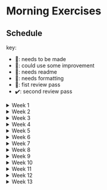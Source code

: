 # Morning Exercises

## Schedule

key:

- 🤷‍: needs to be made
- 🤙: could use some improvement
- 📖: needs readme
- 🤼‍: needs formatting
- 👀: fist review pass
- ✔️: second review pass

<details>
<summary>Week 1</summary>
<ul>
  <li>Monday: none</li>
  <li>Tuesday: Git Practice 👀</li>
  <li>Wednesday: Js Review 👀</li>
  <li>Thursday: Vs Intro 👀</li>
  <li>Friday: Nested Data Easy 👀</li>
</ul>
</details>

<details>
<summary>Week 2</summary>
<ul>
  <li>Monday: Debugging Methodology 👀</li>
  <li>Tuesday: Fizz Buzz 👀</li>
  <li>Wednesday: HTML Layout 👀</li>
  <li>Thursday: Review 👀</li>
  <li>Friday: Skill Check Review 👀</li>
</ul>
</details>

<details>
<summary>Week 3</summary>
<ul>
  <li>Monday: Array Cardio 👀</li>
  <li>Tuesday: This and context 👀</li>
  <li>Wednesday: Broken React Drills 👀</li>
  <li>Thursday: Nested Data Hard 👀</li>
  <li>Friday: spread operator (matt) 🤷‍</li>
</ul>
</details>

<details>
<summary>Week 4</summary>
<ul>
  <li>Monday: Broken Vowel Counter 👀</li>
  <li>Tuesday: HTML Layout 👀</li>
  <li>Wednesday None, should be led by Instructor</li>
  <li>Thursday: None Due to No-DB's</li>
  <li>Friday: None Due to No-DB's</li>
</ul>
</details>

<details>
<summary>Week 5</summary>
<ul>
  <li>Monday: CSS Lingo 👀</li>
  <li>Tuesday: string cardio 👀</li>
  <li>Wednesday: Broken largest even 👀</li>
  <li>Thursday: HTML 👀</li>
  <li>Friday: None</li>
</ul>
</details>

<details>
<summary>Week 6</summary>
<ul>
  <li>Monday: Object.assign / Spread Operator 👀 </li>
  <li>Tuesday: Common Node Errors 🤷‍</li>
  <li>Wednesday: Sessions 👀</li>
  <li>Thursday: E Commerce Schema 👀</li>
  <li>Friday: None</li>
</ul>
</details>

<details>
<summary>Week 7</summary>
<ul>
  <li>Monday: HTML 👀</li>
  <li>Tuesday: Music App Schema 👀</li>
  <li>Wednesday: Auth Bypass (todd) 🤷‍</li>
  <li>Thursday: project planning for full stack review ❓</li>
  <li>Friday: None</li>
</ul>
</details>

<details>
<summary>Week 8</summary>
<h4>Student Selected Topics</h4>
👀
<ul>
  <li>Chart.js</li>
  <li>Visual Effects</li>
  <li>Styling Libraries</li>
  <li>SASS</li>
  <li>S3</li>
  <li>Sockets</li>
  <li>CSS Grid</li>
</ul>
</details>

<details>
<summary>Week 9</summary>
  <h4>Personal Projects</h4>
</details>

<details>
<summary>Week 10</summary>
<ul>
  <li>Monday: Personal Projects</li>
  <li>Tuesday: Personal Projects</li>
  <li>Wednesday: Data Structures ✔️</li>
  <li>Thursday: Big 0 ✔️</li>
  <li>Friday: Algorithms ✔️</li>
</ul>
</details>

<details>
<summary>Week 11</summary>
<ul>
  <li>Monday: Problem Solving 🤷‍</li>
  <li>Tuesday: Randomize Array 👀</li>
  <li>Wednesday: Ransom Note 👀</li>
  <li>Thursday: Lowest Common Denominator 👀</li>
  <li>Friday: Group Project Kickoffs</li>
</ul>
</details>

<details>
<summary>Week 12</summary>
<ul>
  <li>Monday: Primes Summed 🤙</li>gp
  <li>Tuesday: Fibonacci Recursion 🤙</li>gp
  <li>Wednesday: Does It Contain 👀</li>gp
  <li>Thursday: </li>gp
  <li>Friday: Interview Practice 🤙</li>gp
</ul>
</details>

<details>
<summary>Week 13</summary>
<ul>
  <li>Monday: </li>
  <li>Tuesday: </li>
  <li>Wednesday: </li>
  <li>Thursday: </li>
  <li>Friday: </li>
</ul>
</details>